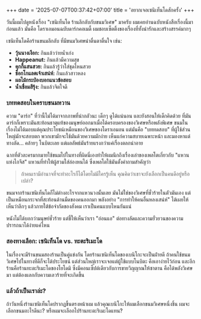+++
date = '2025-07-07T00:37:42+07:00'
title = 'อยากเจอเซนิเท็นโดสักครั้ง'
+++

วันนี้ผมไปดูหนังเรื่อง "เซนิเท็นโด ร้านลึกลับกับขนมวิเศษ" มาครับ ผมเคยอ่านฉบับหนังสือเรื่องนี้มาก่อนแล้ว มันคือ โดราเอมอนฉบับดาร์กคอเมดี้ ผมชอบเซ็ตติ้งของเรื่องที่ทั้งน่ารักและสร้างสรรค์มากๆ

เซนิเท็นโดคือร้านขนมลึกลับ ที่มีขนมวิเศษน่าตื่นตาตื่นใจ เช่น:

* **วุ้นนางเงือก:** กินแล้วว่ายน้ำเก่ง
* **Happeanut:** กินแล้วมีความสุข
* **คุกกี้แสนสวย:** กินแล้วรู้ว่าใส่ชุดไหนสวย
* **ช็อกโกแลตเจ้าเสน่ห์:** กินแล้วสาวหลง
* **ผลไม้กระป๋องบอกแนวข้อสอบ**
* **น้ำเชื่อมสีรุ้ง:** กินแล้วจิตใจดี

### บททดสอบในคราบขนมหวาน

ความ "ดาร์ก" ที่ว่านี้ไม่ได้มาจากภาพที่น่ากลัวนะ เด็กๆ ดูได้แน่นอน และยังสอนให้เด็กคิดด้วย ที่มันดาร์กก็เพราะมันสะท้อนธาตุแท้ของมนุษย์ออกมาเมื่อได้ครอบครองของวิเศษหรือพลังพิเศษ ขนมในเรื่องไม่ได้มอบแต่คุณประโยชน์เหมือนของวิเศษของโดราเอมอน แต่มันคือ "บททดสอบ" ที่ผู้ใช้ส่วนใหญ่มักจะสอบตก พวกเขามักจะใช้มันด้วยความมักง่าย เห็นแก่ความสบายเฉพาะหน้า และมองหาแต่ทางลัด... คล้ายๆ โนบิตะเลย แต่ผลลัพธ์มันร้ายแรงกว่าแค่เรื่องตลกน่าอาย

ฉากที่ตัวละครมากมายใช้ขนมไปในทางที่ผิดนี่เองทำให้ผมนึกถึงเรื่องเล่าของเพลโตเกี่ยวกับ "แหวนแห่งไกจีส" แหวนที่ทำให้ผู้สวมใส่ล่องหนได้ ซึ่งเพลโตใช้มันตั้งคำถามสำคัญว่า

> ถ้าคนเรามีอำนาจที่จะทำอะไรก็ได้โดยไม่มีใครรู้เห็น คุณคิดว่าเขาจะยังเลือกเป็นคนดีอยู่หรือเปล่า?

ขนมจากร้านเซนิเท็นโดก็ไม่ต่างอะไรจากแหวนวงนั้นเลย มันไม่ใช่ของวิเศษที่ชั่วร้ายในตัวมันเอง แต่เป็นเหมือนกระจกที่สะท้อนด้านมืดของคนออกมา พลังอย่าง "การทำให้คนอื่นหลงเสน่ห์" ได้เผยให้เห็นว่าลึกๆ แล้วภายใต้ข้อจำกัดของสังคม เราเป็นคนแบบไหนกันแน่

หนังไม่ได้บอกว่ามนุษย์ชั่วร้าย แต่ชี้ให้เห็นว่าเรา "อ่อนแอ" ต่อทางลัดและความยั่วยวนของความปรารถนาได้ง่ายแค่ไหน

### สองทางเลือก: เซนิเท็นโด vs. ทะตะริเมะโด

ในเรื่องจะมีร้านขนมสองร้านเป็นคู่แข่งกัน โดยร้านเซนิเท็นโดของเบนิโกะจะเป็นฝ่ายดี ถ้าคนใช้ขนมวิเศษไปในทางที่ดีก็จะได้ประโยชน์ แต่ส่วนใหญ่เราจะเจอแต่ผู้ใช้แบบโนบิตะ คือเอาง่ายไว้ก่อน และอีกร้านคือร้านทะตะริเมะโดของโยโดมิ ซึ่งมีคอนเซ็ปต์เดียวกับการขายวิญญาณให้ซาตาน คือได้พลังวิเศษมา แต่ต้องแลกกับความเลวร้ายที่จะเกิดขึ้น

### แล้วถ้าเป็นเราล่ะ?

ถ้าวันหนึ่งร้านเซนิเท็นโดปรากฏขึ้นตรงหน้าผม แล้วคุณเบนิโกะให้ผมเลือกขนมวิเศษหนึ่งชิ้น ผมจะเลือกขนมอะไรดีนะ? หรือผมจะเลือกไปร้านทะตะริเมะโดแทน?